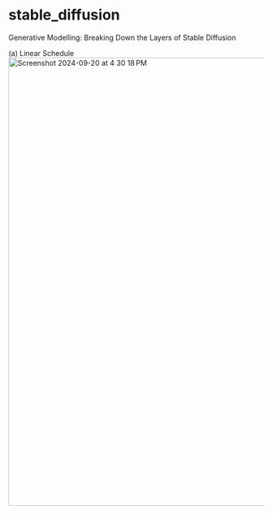 # stable_diffusion
Generative Modelling: Breaking Down the Layers of Stable Diffusion

(a) Linear Schedule
<img width="882" alt="Screenshot 2024-09-20 at 4 30 18 PM" src="https://github.com/user-attachments/assets/dd212a76-1a1d-491e-8917-aac6c7588e78">


